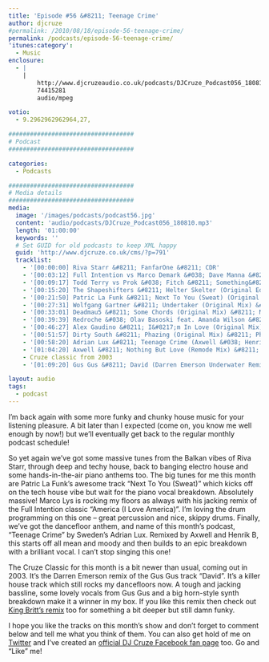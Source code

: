 ```yaml
---
title: 'Episode #56 &#8211; Teenage Crime'
author: djcruze
#permalink: /2010/08/18/episode-56-teenage-crime/
permalink: /podcasts/episode-56-teenage-crime/
'itunes:category':
  - Music
enclosure:
  - |
    |
        http://www.djcruzeaudio.co.uk/podcasts/DJCruze_Podcast056_180810.mp3
        74415281
        audio/mpeg

votio:
  - 9.2962962962964,27,

###################################
# Podcast
###################################

categories:
  - Podcasts

###################################
# Media details
###################################
media:
  image: '/images/podcasts/podcast56.jpg'
  content: 'audio/podcasts/DJCruze_Podcast056_180810.mp3'
  length: '01:00:00'
  keywords: ''
  # Set GUID for old podcasts to keep XML happy
  guid: 'http://www.djcruze.co.uk/cms/?p=791'
  tracklist:
    - '[00:00:00] Riva Starr &#8211; FanfarOne &#8211; CDR'
    - '[00:03:12] Full Intention vs Marco Demark &#038; Dave Manna &#8211; America (I Love America) (LYS Remix) &#8211; Full Intention'
    - '[00:09:17] Todd Terry vs Prok &#038; Fitch &#8211; Something&#8217;s Going On (Original Mix) &#8211; Stealth Records'
    - '[00:15:20] The Shapeshifters &#8211; Helter Skelter (Original Edit) &#8211; Defected'
    - '[00:21:50] Patric La Funk &#8211; Next To You (Sweat) (Original Vocal Mix) &#8211; WePlay'
    - '[00:27:31] Wolfgang Gartner &#8211; Undertaker (Original Mix) &#8211; Kindergarten'
    - '[00:33:01] Deadmau5 &#8211; Some Chords (Original Mix) &#8211; Mau5trap'
    - '[00:39:39] Redroche &#038; Olav Basoski feat. Amanda Wilson &#8211; Not Over You (Original Mix) &#8211; Eyezcream Records'
    - '[00:46:27] Alex Gaudino &#8211; I&#8217;m In Love (Original Mix) &#8211; Magnificent'
    - '[00:51:57] Dirty South &#8211; Phazing (Original Mix) &#8211; Phazing'
    - '[00:58:20] Adrian Lux &#8211; Teenage Crime (Axwell &#038; Henrik B Remode) &#8211; Axtone Records'
    - '[01:04:20] Axwell &#8211; Nothing But Love (Remode Mix) &#8211; Axtone'
    - Cruze classic from 2003
    - '[01:09:20] Gus Gus &#8211; David (Darren Emerson Underwater Remix) &#8211; Underwater Records'

layout: audio
tags:
  - podcast
---
```


I&#8217;m back again with some more funky and chunky house music for your listening pleasure. A bit later than I expected (come on, you know me well enough by now!) but we&#8217;ll eventually get back to the regular monthly podcast schedule!

So yet again we&#8217;ve got some massive tunes from the Balkan vibes of Riva Starr, through deep and techy house, back to banging electro house and some hands-in-the-air piano anthems too. The big tunes for me this month are Patric La Funk&#8217;s awesome track &#8220;Next To You (Sweat)&#8221; which kicks off on the tech house vibe but wait for the piano vocal breakdown. Absolutely massive! Marco Lys is rocking my floors as always with his jacking remix of the Full Intention classic &#8220;America (I Love America)&#8221;. I&#8217;m loving the drum programming on this one &#8211; great percussion and nice, skippy drums. Finally, we&#8217;ve got the dancefloor anthem, and name of this month&#8217;s podcast, &#8220;Teenage Crime&#8221; by Sweden&#8217;s Adrian Lux. Remixed by Axwell and Henrik B, this starts off all mean and moody and then builds to an epic breakdown with a brilliant vocal. I can&#8217;t stop singing this one!

The Cruze Classic for this month is a bit newer than usual, coming out in 2003. It&#8217;s the Darren Emerson remix of the Gus Gus track &#8220;David&#8221;. It&#8217;s a killer house track which still rocks my dancefloors now. A tough and jacking bassline, some lovely vocals from Gus Gus and a big horn-style synth breakdown make it a winner in my box. If you like this remix then check out [King Britt&#8217;s remix][2] too for something a bit deeper but still damn funky.

I hope you like the tracks on this month&#8217;s show and don&#8217;t forget to comment below and tell me what you think of them. You can also get hold of me on [Twitter][3] and I&#8217;ve created an [official DJ Cruze Facebook fan page][4] too. Go and &#8220;Like&#8221; me!

[1]: http://www.djcruze.co.uk/cms/wp-content/uploads/2010/08/podcast56.jpg
[2]: http://www.youtube.com/watch?v=sBfnRUBM3ck
[3]: http://twitter.com/djcruze
[4]: http://www.facebook.com/housedjcruze
[5]: http://www.djcruze.co.uk/cms/wp-content/DownloadButton.gif
[6]: http://www.djcruzeaudio.co.uk/podcasts/DJCruze_Podcast056_180810.mp3
